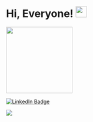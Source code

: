 # Hi, Everyone! <img src="https://raw.githubusercontent.com/MartinHeinz/MartinHeinz/master/wave.gif" width="30px">

<img height="180em" src="https://github-readme-stats.vercel.app/api?username=eceCaliskan&show_icons=true&hide_border=true&&count_private=true&include_all_commits=true" />

[![LinkedIn Badge](https://img.shields.io/badge/LinkedIn-Profile-informational?style=flat&logo=linkedin&logoColor=white&color=0D76A8)](https://www.linkedin.com/in/ececaliskan22/)

![](https://img.shields.io/badge/<WORD_ON_LEFT>-<WORD_ON_RIGHT>-informational?style=flat&logo=<LOGO_NAME>&logoColor=white&color=2bbc8a)





